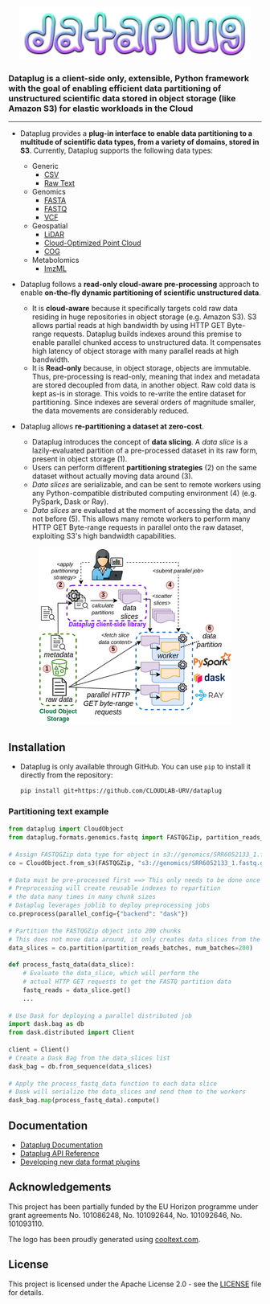 <p align="center"><img src="docs/logo.png"></p>

### Dataplug is a client-side only, extensible, Python framework with the goal of enabling efficient data partitioning of unstructured scientific data stored in object storage (like Amazon S3) for elastic workloads in the Cloud

---

- Dataplug provides a **plug-in interface to enable data partitioning to a multitude of scientific data types, from a variety of domains, stored in S3**.  Currently, Dataplug supports the following data types:

  - Generic
      - [CSV](docs/formats/generic/csv.md)
      - [Raw Text](docs/formats/generic/rawtext.md)
  - Genomics
      - [FASTA](docs/formats/genomics/FASTA.md)
      - [FASTQ](docs/formats/genomics/FASTQ.md)
      - [VCF](docs/formats/genomics/VCF.md)
  - Geospatial
      - [LiDAR](docs/formats/geospatial/lidar.md)
      - [Cloud-Optimized Point Cloud](docs/formats/geospatial/copc.md)
      - [COG](docs/formats/geospatial/cog.md)
  - Metabolomics
      - [ImzML](docs/formats/metabolomics/imzml.md) 

- Dataplug follows a **read-only cloud-aware pre-processing** approach to enable **on-the-fly dynamic partitioning of scientific unstructured data**.
  - It is **cloud-aware** because it specifically targets cold raw data residing in huge repositories in object storage (e.g. Amazon S3).
    S3 allows partial reads at high bandwidth by using HTTP GET Byte-range requests.
    Dataplug builds indexes around this premise to enable parallel chunked access to unstructured data.
    It compensates high latency of object storage with many parallel reads at high bandwidth.
  - It is **Read-only** because, in object storage, objects are immutable.
    Thus, pre-processing is read-only, meaning that index and metadata are stored decoupled from data, in another object.
    Raw cold data is kept as-is in storage. This voids to re-write the entire dataset for partitioning.
    Since indexes are several orders of magnitude smaller, the data movements are considerably reduced.

- Dataplug allows **re-partitioning a dataset at zero-cost**.
  - Dataplug introduces the concept of **data slicing**. A *data slice* is a lazily-evaluated partition of a pre-processed dataset in its raw form, present in object storage (1).
  - Users can perform different **partitioning strategies** (2) on the same dataset without actually moving data around (3).
  - *Data slices* are serializable, and can be sent to remote workers using any Python-compatible distributed computing environment (4) (e.g. PySpark, Dask or Ray).
  - *Data slices* are evaluated at the moment of accessing the data, and not before (5). This allows many remote workers to perform many HTTP GET Byte-range requests in parallel onto the raw dataset, exploiting S3's high bandwidth capabilities.

<p align="center"><img src="docs/framework-architecture.png"></p>

## Installation

- Dataplug is only available through GitHub. You can use `pip` to install it directly from the repository:

    ```bash
    pip install git+https://github.com/CLOUDLAB-URV/dataplug
    ```


### Partitioning text example

```python
from dataplug import CloudObject
from dataplug.formats.genomics.fastq import FASTQGZip, partition_reads_batches

# Assign FASTQGZip data type for object in s3://genomics/SRR6052133_1.fastq.gz
co = CloudObject.from_s3(FASTQGZip, "s3://genomics/SRR6052133_1.fastq.gz")

# Data must be pre-processed first ==> This only needs to be done once per dataset
# Preprocessing will create reusable indexes to repartition
# the data many times in many chunk sizes
# Dataplug leverages joblib to deploy preprocessing jobs
co.preprocess(parallel_config={"backend": "dask"})

# Partition the FASTQGZip object into 200 chunks
# This does not move data around, it only creates data slices from the indexes
data_slices = co.partition(partition_reads_batches, num_batches=200)

def process_fastq_data(data_slice):
    # Evaluate the data_slice, which will perform the
    # actual HTTP GET requests to get the FASTQ partition data
    fastq_reads = data_slice.get()
    ...

# Use Dask for deploying a parallel distributed job
import dask.bag as db
from dask.distributed import Client

client = Client()
# Create a Dask Bag from the data_slices list
dask_bag = db.from_sequence(data_slices)

# Apply the process_fastq_data function to each data slice
# Dask will serialize the data_slices and send them to the workers
dask_bag.map(process_fastq_data).compute()
```
## Documentation

- [Dataplug Documentation](docs/README.md)
- [Dataplug API Reference](docs/api.md)
- [Developing new data format plugins](docs/develop-plugins.md)

## Acknowledgements

This project has been partially funded by the EU Horizon programme under grant agreements No. 101086248, No. 101092644, No. 101092646, No. 101093110.

The logo has been proudly generated using [cooltext.com](https://cooltext.com/).

## License

This project is licensed under the Apache License 2.0 - see the [LICENSE](LICENSE) file for details.


